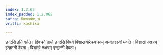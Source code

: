 ```yaml
---
index: 1.2.62
index_padded: 1.2.062
sutra: विशाखयोश् च
vritti: kashika

---
```

छन्दसि इति वर्तते। द्विवचने प्राप्ते छन्दसि विषये विशाखयोरेकवचनम् अन्यतरस्यां भवति। विशाखं नक्षत्रम् इन्द्राग्नीं देवता। विशाखे नक्षत्रम् इन्द्राग्नी देवता।